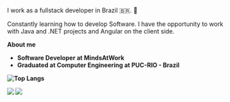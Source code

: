 <br>

I work as a fullstack developer in Brazil 🇧🇷. 👋 

Constantly learning how to develop Software. I have the opportunity to work with Java and .NET projects and Angular on the client side.
<br>


<b> About me

- Software Developer at MindsAtWork
- Graduated at Computer Engineering at PUC-RIO - Brazil

![Top Langs](https://github-readme-stats.vercel.app/api/top-langs/?username=marcelledantas&layout=compact&theme=dark)

<div> 
  <a href = "mailto:marcellemoraesdantas@gmail.com"><img src="https://img.shields.io/badge/-Gmail-%23333?style=for-the-badge&logo=gmail&logoColor=red" target="_blank"></a>
  <a href="https://www.linkedin.com/in/marcelle-dantas-47456a145/" target="_blank"><img src="https://img.shields.io/badge/-LinkedIn-%230077B5?style=for-the-badge&logo=linkedin&logoColor=white" target="_blank"></a> 
</div>
</td></tr></table>  

  




